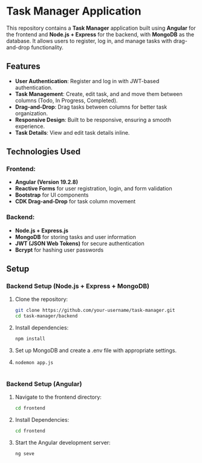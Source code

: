 # Task Manager Application

This repository contains a **Task Manager** application built using **Angular** for the frontend and **Node.js + Express** for the backend, with **MongoDB** as the database. It allows users to register, log in, and manage tasks with drag-and-drop functionality.

## Features

- **User Authentication**: Register and log in with JWT-based authentication.
- **Task Management**: Create, edit task, and and move them between columns (Todo, In Progress, Completed).
- **Drag-and-Drop**: Drag tasks between columns for better task organization.
- **Responsive Design**: Built to be responsive, ensuring a smooth experience.
- **Task Details**: View and edit task details inline.

## Technologies Used

### Frontend:
- **Angular (Version 19.2.8)**
- **Reactive Forms** for user registration, login, and form validation
- **Bootstrap** for UI components
- **CDK Drag-and-Drop** for task column movement

### Backend:
- **Node.js + Express.js**
- **MongoDB** for storing tasks and user information
- **JWT (JSON Web Tokens)** for secure authentication
- **Bcrypt** for hashing user passwords

## Setup

### Backend Setup (Node.js + Express + MongoDB)
1. Clone the repository:
   ```bash
   git clone https://github.com/your-username/task-manager.git
   cd task-manager/backend
2. Install dependencies:
    ``` bash
    npm install
3. Set up MongoDB and create a .env file with appropriate settings.
4.  ``` bash
    nodemon app.js
   
### Backend Setup (Angular)
1. Navigate to the frontend directory:
    ``` bash
    cd frontend
2. Install Dependencies:
    ``` bash
    cd frontend
3. Start the Angular development server:
     ``` bash
     ng seve
   
